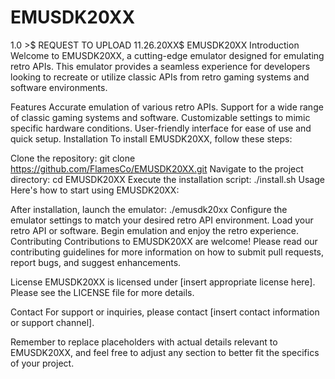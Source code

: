 # EMUSDK20XX
1.0 >$ REQUEST TO UPLOAD 11.26.20XX$
EMUSDK20XX
Introduction
Welcome to EMUSDK20XX, a cutting-edge emulator designed for emulating retro APIs. This emulator provides a seamless experience for developers looking to recreate or utilize classic APIs from retro gaming systems and software environments.

Features
Accurate emulation of various retro APIs.
Support for a wide range of classic gaming systems and software.
Customizable settings to mimic specific hardware conditions.
User-friendly interface for ease of use and quick setup.
Installation
To install EMUSDK20XX, follow these steps:

Clone the repository: git clone https://github.com/FlamesCo/EMUSDK20XX.git
Navigate to the project directory: cd EMUSDK20XX
Execute the installation script: ./install.sh
Usage
Here's how to start using EMUSDK20XX:

After installation, launch the emulator: ./emusdk20xx
Configure the emulator settings to match your desired retro API environment.
Load your retro API or software.
Begin emulation and enjoy the retro experience.
Contributing
Contributions to EMUSDK20XX are welcome! Please read our contributing guidelines for more information on how to submit pull requests, report bugs, and suggest enhancements.

License
EMUSDK20XX is licensed under [insert appropriate license here]. Please see the LICENSE file for more details.

Contact
For support or inquiries, please contact [insert contact information or support channel].

Remember to replace placeholders with actual details relevant to EMUSDK20XX, and feel free to adjust any section to better fit the specifics of your project.
